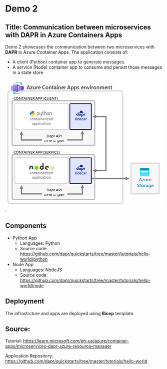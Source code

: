 # Demo 2

## Title: Communication between microservices with DAPR in Azure Containers Apps

Demo 2 showcases the communication between two microservices with **DAPR** in Azure Container Apps. 
The application consists of:

- A client (Python) container app to generate messages.
- A service (Node) container app to consume and persist those messages in a state store

![Azure Container Apps Microservices DAPR](./hello-world/img/azure-container-apps-microservices-dapr-tutorial-image.png "Azure Container Apps Microservices DAPR").

## Components

- Python App
    - Languages: Python
    - Source code: https://github.com/dapr/quickstarts/tree/master/tutorials/hello-world/python
- Node App
    - Languages: NodeJS
    - Source code: https://github.com/dapr/quickstarts/tree/master/tutorials/hello-world/node

## Deployment

The infrastrcture and apps are deployed using **Bicep** template.

## Source:

Tutorial: https://learn.microsoft.com/en-us/azure/container-apps/microservices-dapr-azure-resource-manager

Application Repository: https://github.com/dapr/quickstarts/tree/master/tutorials/hello-world
